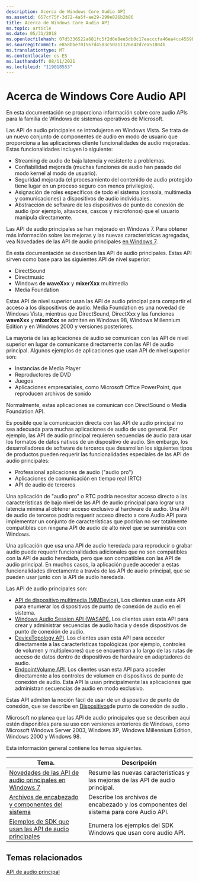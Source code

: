 ```yaml
---
description: Acerca de Windows Core Audio API
ms.assetid: 657cf75f-3d72-4a5f-ae29-299e826b2b86
title: Acerca de Windows Core Audio API
ms.topic: article
ms.date: 05/31/2018
ms.openlocfilehash: 07d5336522a681fc5f2d6e8ee5db0c17eacccfa46ea4cc4559bf00e6ea629031
ms.sourcegitcommit: e858bbe701567d4583c50a11326e42d7ea51804b
ms.translationtype: MT
ms.contentlocale: es-ES
ms.lasthandoff: 08/11/2021
ms.locfileid: "119018553"
---
```

# <a name="about-the-windows-core-audio-apis"></a>Acerca de Windows Core Audio API

En esta documentación se proporciona información sobre core audio APIs para la familia de Windows de sistemas operativos de Microsoft.

Las API de audio principales se introdujeron en Windows Vista. Se trata de un nuevo conjunto de componentes de audio en modo de usuario que proporciona a las aplicaciones cliente funcionalidades de audio mejoradas. Estas funcionalidades incluyen lo siguiente:

-   Streaming de audio de baja latencia y resistente a problemas.
-   Confiabilidad mejorada (muchas funciones de audio han pasado del modo kernel al modo de usuario).
-   Seguridad mejorada (el procesamiento del contenido de audio protegido tiene lugar en un proceso seguro con menos privilegios).
-   Asignación de roles específicos de todo el sistema (consola, multimedia y comunicaciones) a dispositivos de audio individuales.
-   Abstracción de software de los dispositivos de punto de conexión de audio (por ejemplo, altavoces, cascos y micrófonos) que el usuario manipula directamente.

Las API de audio principales se han mejorado en Windows 7. Para obtener más información sobre las mejoras y las nuevas características agregadas, vea Novedades de las API de audio principales [en Windows 7](what-s-new-for-core-audio-apis-in-windows-7.md).

En esta documentación se describen las API de audio principales. Estas API sirven como base para las siguientes API de nivel superior:

-   DirectSound
-   Directmusic
-   Windows **de waveXxx** y **mixerXxx** multimedia
-   Media Foundation

Estas API de nivel superior usan las API de audio principal para compartir el acceso a los dispositivos de audio. Media Foundation es una novedad de Windows Vista, mientras que DirectSound, DirectXxx y las funciones **waveXxx** y **mixerXxx** se admiten en Windows 98, Windows Millennium Edition y en Windows 2000 y versiones posteriores.

La mayoría de las aplicaciones de audio se comunican con las API de nivel superior en lugar de comunicarse directamente con las API de audio principal. Algunos ejemplos de aplicaciones que usan API de nivel superior son:

-   Instancias de Media Player
-   Reproductores de DVD
-   Juegos
-   Aplicaciones empresariales, como Microsoft Office PowerPoint, que reproducen archivos de sonido

Normalmente, estas aplicaciones se comunican con DirectSound o Media Foundation API.

Es posible que la comunicación directa con las API de audio principal no sea adecuada para muchas aplicaciones de audio de uso general. Por ejemplo, las API de audio principal requieren secuencias de audio para usar los formatos de datos nativos de un dispositivo de audio. Sin embargo, los desarrolladores de software de terceros que desarrollan los siguientes tipos de productos pueden requerir las funcionalidades especiales de las API de audio principales:

-   Professional aplicaciones de audio ("audio pro")
-   Aplicaciones de comunicación en tiempo real (RTC)
-   API de audio de terceros

Una aplicación de "audio pro" o RTC podría necesitar acceso directo a las características de bajo nivel de las API de audio principal para lograr una latencia mínima al obtener acceso exclusivo al hardware de audio. Una API de audio de terceros podría requerir acceso directo a core Audio API para implementar un conjunto de características que podrían no ser totalmente compatibles con ninguna API de audio de alto nivel que se suministra con Windows.

Una aplicación que usa una API de audio heredada para reproducir o grabar audio puede requerir funcionalidades adicionales que no son compatibles con la API de audio heredada, pero que son compatibles con las API de audio principal. En muchos casos, la aplicación puede acceder a estas funcionalidades directamente a través de las API de audio principal, que se pueden usar junto con la API de audio heredada.

Las API de audio principales son:

-   [API de dispositivo multimedia (MMDevice).](mmdevice-api.md) Los clientes usan esta API para enumerar los dispositivos de punto de conexión de audio en el sistema.
-   [Windows Audio Session API (WASAPI).](wasapi.md) Los clientes usan esta API para crear y administrar secuencias de audio hacia y desde dispositivos de punto de conexión de audio.
-   [DeviceTopology API](devicetopology-api.md). Los clientes usan esta API para acceder directamente a las características topológicas (por ejemplo, controles de volumen y multiplexores) que se encuentran a lo largo de las rutas de acceso de datos dentro de dispositivos de hardware en adaptadores de audio.
-   [EndpointVolume API](endpointvolume-api.md). Los clientes usan esta API para acceder directamente a los controles de volumen en dispositivos de punto de conexión de audio. Esta API la usan principalmente las aplicaciones que administran secuencias de audio en modo exclusivo.

Estas API admiten la noción fácil de usar de un dispositivo de punto de conexión, que se describe en [Dispositivos](audio-endpoint-devices.md)de punto de conexión de audio .

Microsoft no planea que las API de audio principales que se describen aquí estén disponibles para su uso con versiones anteriores de Windows, como Microsoft Windows Server 2003, Windows XP, Windows Millennium Edition, Windows 2000 y Windows 98.

Esta información general contiene los temas siguientes.



| **Tema.**                                                                                      | **Descripción**                                                                           |
|------------------------------------------------------------------------------------------------|-------------------------------------------------------------------------------------------|
| [Novedades de las API de audio principales en Windows 7](what-s-new-for-core-audio-apis-in-windows-7.md) | Resume las nuevas características y las mejoras de las API de audio principal.                   |
| [Archivos de encabezado y componentes del sistema](header-files-and-system-components.md)                   | Describe los archivos de encabezado y los componentes del sistema para core Audio API.                 |
| [Ejemplos de SDK que usan las API de audio principales](sdk-samples-that-use-the-core-audio-apis.md)       | Enumera los ejemplos del SDK Windows que usan core audio API.                        |




 

## <a name="related-topics"></a>Temas relacionados

<dl> <dt>

[API de audio principal](core-audio-apis-in-windows-vista.md)
</dt> </dl>

 

 



